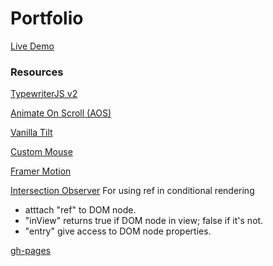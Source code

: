 # Portfolio

[Live Demo](https://skcode0.github.io/porfolio/)


### Resources

[TypewriterJS v2](https://www.npmjs.com/package/typewriter-effect)

[Animate On Scroll (AOS)](https://github.com/michalsnik/aos#animations)

[Vanilla Tilt](https://micku7zu.github.io/vanilla-tilt.js/)

[Custom Mouse](https://www.youtube.com/watch?v=m5oouFzHf7w)

[Framer Motion](https://www.framer.com/api/motion/)

[Intersection Observer](https://www.npmjs.com/package/react-intersection-observer)
For using ref in conditional rendering 
- atttach "ref" to DOM node.
- "inView" returns true if DOM node in view; false if it's not.
- "entry" give access to DOM node properties.

[gh-pages](https://blog.usejournal.com/how-to-deploy-your-react-app-into-github-pages-b2c96292b18e)


